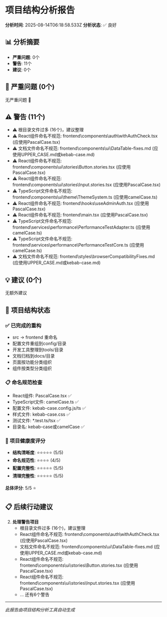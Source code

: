 # 项目结构分析报告

**分析时间**: 2025-08-14T06:18:58.533Z
**分析状态**: ✅ 良好

## 📊 分析摘要

- **严重问题**: 0个
- **警告**: 11个
- **建议**: 0个

## 🚨 严重问题 (0个)

无严重问题 🎉

## ⚠️ 警告 (11个)

- ⚠️ 根目录文件过多 (16个)，建议整理
- ⚠️ React组件命名不规范: frontend\components\auth\withAuthCheck.tsx (应使用PascalCase.tsx)
- ⚠️ 文档文件命名不规范: frontend\components\ui\DataTable-fixes.md (应使用UPPER_CASE.md或kebab-case.md)
- ⚠️ React组件命名不规范: frontend\components\ui\stories\Button.stories.tsx (应使用PascalCase.tsx)
- ⚠️ React组件命名不规范: frontend\components\ui\stories\Input.stories.tsx (应使用PascalCase.tsx)
- ⚠️ TypeScript文件命名不规范: frontend\components\ui\theme\ThemeSystem.ts (应使用camelCase.ts)
- ⚠️ React组件命名不规范: frontend\hooks\useAdminAuth.tsx (应使用PascalCase.tsx)
- ⚠️ React组件命名不规范: frontend\main.tsx (应使用PascalCase.tsx)
- ⚠️ TypeScript文件命名不规范: frontend\services\performance\PerformanceTestAdapter.ts (应使用camelCase.ts)
- ⚠️ TypeScript文件命名不规范: frontend\services\performance\PerformanceTestCore.ts (应使用camelCase.ts)
- ⚠️ 文档文件命名不规范: frontend\styles\browserCompatibilityFixes.md (应使用UPPER_CASE.md或kebab-case.md)

## 💡 建议 (0个)

无额外建议

## 📁 项目结构状态

### ✅ 已完成的重构
- src → frontend 重命名
- 配置文件重组到config/目录
- 开发工具整理到tools/目录
- 文档归档到docs/目录
- 页面按功能分类组织
- 组件按类型分类组织

### 📋 命名规范检查
- React组件: PascalCase.tsx ✅
- TypeScript文件: camelCase.ts ✅
- 配置文件: kebab-case.config.js/ts ✅
- 样式文件: kebab-case.css ✅
- 测试文件: *.test.ts/tsx ✅
- 目录名: kebab-case或camelCase ✅

### 🎯 项目健康度评分
- **结构清晰度**: ⭐⭐⭐⭐⭐ (5/5)
- **命名规范性**: ⭐⭐⭐⭐ (4/5)
- **配置完整性**: ⭐⭐⭐⭐⭐ (5/5)
- **清理完整性**: ⭐⭐⭐⭐⭐ (5/5)

**总体评分**: 5/5 ⭐

## 📋 后续行动建议

2. **处理警告项目**
   - 根目录文件过多 (16个)，建议整理
   - React组件命名不规范: frontend\components\auth\withAuthCheck.tsx (应使用PascalCase.tsx)
   - 文档文件命名不规范: frontend\components\ui\DataTable-fixes.md (应使用UPPER_CASE.md或kebab-case.md)
   - React组件命名不规范: frontend\components\ui\stories\Button.stories.tsx (应使用PascalCase.tsx)
   - React组件命名不规范: frontend\components\ui\stories\Input.stories.tsx (应使用PascalCase.tsx)
   - ... 还有6个警告

---
*此报告由项目结构分析工具自动生成*
